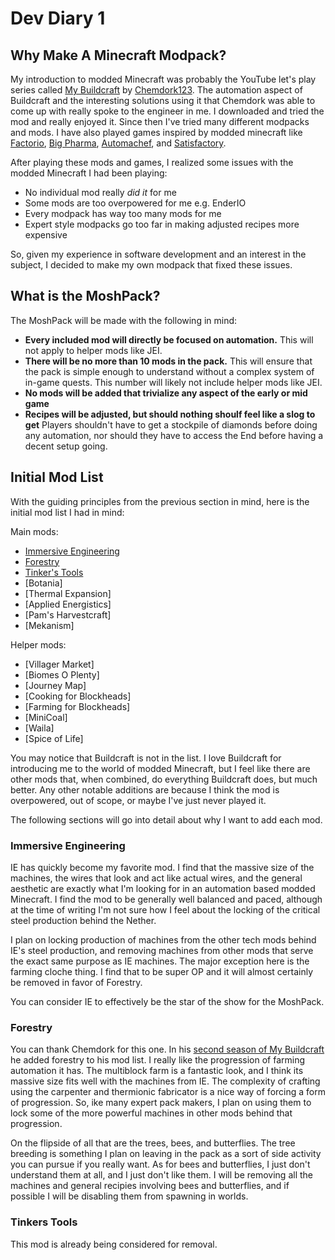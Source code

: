 # Dev Diary 1

## Why Make A Minecraft Modpack?

My introduction to modded Minecraft was probably the YouTube let's play series called [My Buildcraft](https://www.youtube.com/playlist?list=PLE470316C0C6AD1A4) by [Chemdork123](https://www.youtube.com/user/chemdork123). The automation aspect of Buildcraft and the interesting solutions using it that Chemdork was able to come up with really spoke to the engineer in me. I downloaded and tried the mod and really enjoyed it. Since then I've tried many different modpacks and mods. I have also played games inspired by modded minecraft like [Factorio](https://factorio.com/), [Big Pharma](https://www.bigpharmagame.com/), [Automachef](https://www.automachef.com/), and [Satisfactory](https://www.satisfactorygame.com/).

After playing these mods and games, I realized some issues with the modded Minecraft I had been playing:

- No individual mod really *did it* for me
- Some mods are too overpowered for me e.g. EnderIO
- Every modpack has way too many mods for me
- Expert style modpacks go too far in making adjusted recipes more expensive

So, given my experience in software development and an interest in the subject, I decided to make my own modpack that fixed these issues.

## What is the MoshPack?

The MoshPack will be made with the following in mind:

- **Every included mod will directly be focused on automation.**
This will not apply to helper mods like JEI.
- **There will be no more than 10 mods in the pack.**
This will ensure that the pack is simple enough to understand without a complex system of in-game quests. This number will likely not include helper mods like JEI.
- **No mods will be added that trivialize any aspect of the early or mid game**
- **Recipes will be adjusted, but should nothing shoulf feel like a slog to get**
Players shouldn't have to get a stockpile of diamonds before doing any automation, nor should they have to access the End before having a decent setup going.

## Initial Mod List

With the guiding principles from the previous section in mind, here is the initial mod list I had in mind:

Main mods:

- [Immersive Engineering](#immersive-engineering)
- [Forestry](#forestry)
- [Tinker's Tools](#tinkers-tools)
- [Botania]
- [Thermal Expansion]
- [Applied Energistics]
- [Pam's Harvestcraft]
- [Mekanism]

Helper mods:

- [Villager Market]
- [Biomes O Plenty]
- [Journey Map]
- [Cooking for Blockheads]
- [Farming for Blockheads]
- [MiniCoal]
- [Waila]
- [Spice of Life]

You may notice that Buildcraft is not in the list. I love Buildcraft for introducing me to the world of modded Minecraft, but I feel like there are other mods that, when combined, do everything Buildcraft does, but much better. Any other notable additions are because I think the mod is overpowered, out of scope, or maybe I've just never played it.

The following sections will go into detail about why I want to add each mod.

### Immersive Engineering

IE has quickly become my favorite mod. I find that the massive size of the machines, the wires that look and act like actual wires, and the general aesthetic are exactly what I'm looking for in an automation based modded Minecraft. I find the mod to be generally well balanced and paced, although at the time of writing I'm not sure how I feel about the locking of the critical steel production behind the Nether.

I plan on locking production of machines from the other tech mods behind IE's steel production, and removing machines from other mods that serve the exact same purpose as IE machines. The major exception here is the farming cloche thing. I find that to be super OP and it will almost certainly be removed in favor of Forestry.

You can consider IE to effectively be the star of the show for the MoshPack.

### Forestry

You can thank Chemdork for this one. In his [second season of My Buildcraft](https://www.youtube.com/playlist?list=PLb8lj2ziBwwwsHVhOqz09k9s_Df_boVll) he added forestry to his mod list. I really like the progression of farming automation it has. The multiblock farm is a fantastic look, and I think its massive size fits well with the machines from IE. The complexity of crafting using the carpenter and thermionic fabricator is a nice way of forcing a form of progression. So, ike many expert pack makers, I plan on using them to lock some of the more powerful machines in other mods behind that progression.

On the flipside of all that are the trees, bees, and butterflies. The tree breeding is something I plan on leaving in the pack as a sort of side activity you can pursue if you really want. As for bees and butterflies, I just don't understand them at all, and I just don't like them. I will be removing all the machines and general recipies involving bees and butterflies, and if possible I will be disabling them from spawning in worlds.

### Tinkers Tools

This mod is already being considered for removal.
